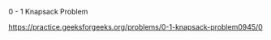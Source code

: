 0 - 1 Knapsack Problem












https://practice.geeksforgeeks.org/problems/0-1-knapsack-problem0945/0



























